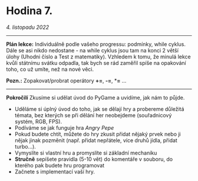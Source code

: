 # Hodina 7.
_4. listopadu 2022_

-------

**Plán lekce:**
Individuálně podle vašeho progressu: podmínky, while cyklus. Dále se asi nikdo nedostane - na while cyklus jsou tam na konci 2 větší úlohy (Uhodni číslo a Test z matematiky).
Vzhledem k tomu, že minulá lekce kvůli státnímu svátku odpadla, tak bych se rád zaměřil spíše na opakování toho, co už umíte, než na nové věci.

**Pozn.:** Zopakovat/probrat operátory **+=**, **-=**, ***=** ...

------

**Pokročilí**
Zkusíme si udělat úvod do PyGame a uvidíme, jak nám to půjde.

- Uděláme si úplný úvod do toho, jak se dělají hry a probereme důležitá témata, bez kterých se při dělání her neobejdeme (souřadnicový systém, RGB, FPS).
- Podíváme se jak funguje hra _Angry Pepe_
- Pokud budete chtít, můžete do hry zkusit přidat nějaký prvek nebo ji nějak jinak pozměnit (např. přidat nepřátele, více druhů jídla, přidat turbo...).
- Vymyslíte si vlastní hru a promyslíte si základní mechaniku
- **Stručně** sepíšete pravidla (5-10 vět) do komentáře v souboru, do kterého pak budete hru programovat 
- Začnete s implementací vaší hry.
